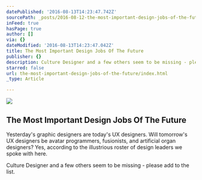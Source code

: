 ```yaml
---
datePublished: '2016-08-13T14:23:47.742Z'
sourcePath: _posts/2016-08-12-the-most-important-design-jobs-of-the-future.md
inFeed: true
hasPage: true
author: []
via: {}
dateModified: '2016-08-13T14:23:47.042Z'
title: The Most Important Design Jobs Of The Future
publisher: {}
description: Culture Designer and a few others seem to be missing - please add to the list.
starred: false
url: the-most-important-design-jobs-of-the-future/index.html
_type: Article

---
```

<article style=""><img src="https://imgflo.herokuapp.com/graph/vahj1ThiexotieMo/edc7fe7c4d8bd37e089ca481510275ee/noop.jpg?input=http%3A%2F%2Fa.fastcompany.net%2Fmultisite_files%2Ffastcompany%2Fimagecache%2Finline-large%2Finline%2F2015%2F12%2F3054433-inline-i-vr-the-most-important-design-jobs-of-the-future.jpg" /><h1>The Most Important Design Jobs Of The Future</h1><p>Yesterday's graphic designers are today's UX designers. Will tomorrow's UX designers be avatar programmers, fusionists, and artificial organ designers? Yes, according to the illustrious roster of design leaders we spoke with here.</p></article>

Culture Designer and a few others seem to be missing - please add to the list.